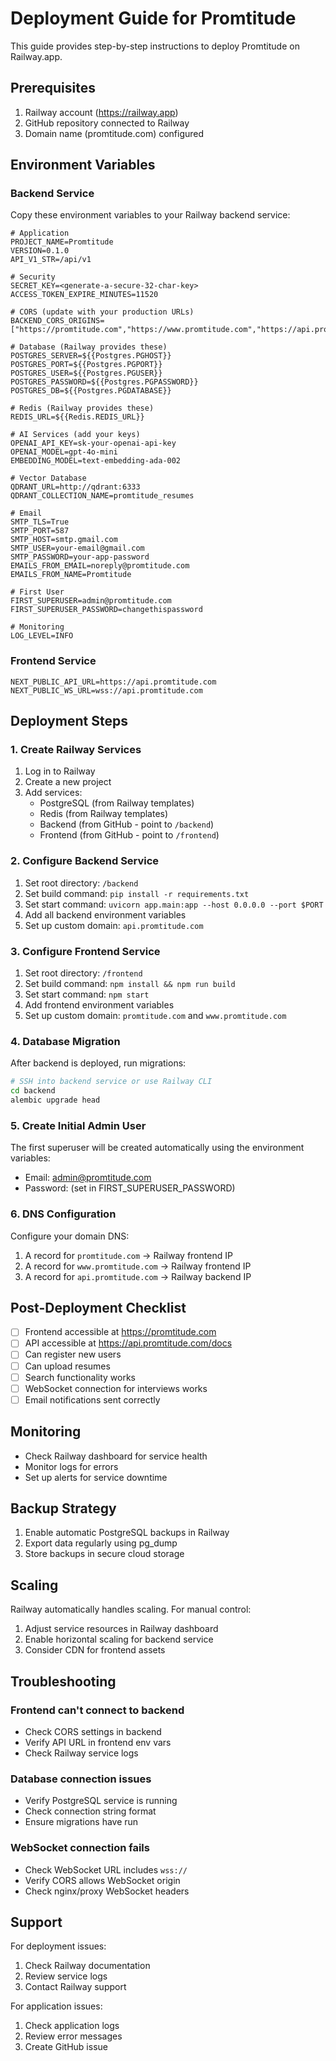 # Deployment Guide for Promtitude

This guide provides step-by-step instructions to deploy Promtitude on Railway.app.

## Prerequisites

1. Railway account (https://railway.app)
2. GitHub repository connected to Railway
3. Domain name (promtitude.com) configured

## Environment Variables

### Backend Service

Copy these environment variables to your Railway backend service:

```env
# Application
PROJECT_NAME=Promtitude
VERSION=0.1.0
API_V1_STR=/api/v1

# Security
SECRET_KEY=<generate-a-secure-32-char-key>
ACCESS_TOKEN_EXPIRE_MINUTES=11520

# CORS (update with your production URLs)
BACKEND_CORS_ORIGINS=["https://promtitude.com","https://www.promtitude.com","https://api.promtitude.com"]

# Database (Railway provides these)
POSTGRES_SERVER=${{Postgres.PGHOST}}
POSTGRES_PORT=${{Postgres.PGPORT}}
POSTGRES_USER=${{Postgres.PGUSER}}
POSTGRES_PASSWORD=${{Postgres.PGPASSWORD}}
POSTGRES_DB=${{Postgres.PGDATABASE}}

# Redis (Railway provides these)
REDIS_URL=${{Redis.REDIS_URL}}

# AI Services (add your keys)
OPENAI_API_KEY=sk-your-openai-api-key
OPENAI_MODEL=gpt-4o-mini
EMBEDDING_MODEL=text-embedding-ada-002

# Vector Database
QDRANT_URL=http://qdrant:6333
QDRANT_COLLECTION_NAME=promtitude_resumes

# Email
SMTP_TLS=True
SMTP_PORT=587
SMTP_HOST=smtp.gmail.com
SMTP_USER=your-email@gmail.com
SMTP_PASSWORD=your-app-password
EMAILS_FROM_EMAIL=noreply@promtitude.com
EMAILS_FROM_NAME=Promtitude

# First User
FIRST_SUPERUSER=admin@promtitude.com
FIRST_SUPERUSER_PASSWORD=changethispassword

# Monitoring
LOG_LEVEL=INFO
```

### Frontend Service

```env
NEXT_PUBLIC_API_URL=https://api.promtitude.com
NEXT_PUBLIC_WS_URL=wss://api.promtitude.com
```

## Deployment Steps

### 1. Create Railway Services

1. Log in to Railway
2. Create a new project
3. Add services:
   - PostgreSQL (from Railway templates)
   - Redis (from Railway templates)
   - Backend (from GitHub - point to `/backend`)
   - Frontend (from GitHub - point to `/frontend`)

### 2. Configure Backend Service

1. Set root directory: `/backend`
2. Set build command: `pip install -r requirements.txt`
3. Set start command: `uvicorn app.main:app --host 0.0.0.0 --port $PORT`
4. Add all backend environment variables
5. Set up custom domain: `api.promtitude.com`

### 3. Configure Frontend Service

1. Set root directory: `/frontend`
2. Set build command: `npm install && npm run build`
3. Set start command: `npm start`
4. Add frontend environment variables
5. Set up custom domain: `promtitude.com` and `www.promtitude.com`

### 4. Database Migration

After backend is deployed, run migrations:

```bash
# SSH into backend service or use Railway CLI
cd backend
alembic upgrade head
```

### 5. Create Initial Admin User

The first superuser will be created automatically using the environment variables:
- Email: admin@promtitude.com
- Password: (set in FIRST_SUPERUSER_PASSWORD)

### 6. DNS Configuration

Configure your domain DNS:

1. A record for `promtitude.com` → Railway frontend IP
2. A record for `www.promtitude.com` → Railway frontend IP
3. A record for `api.promtitude.com` → Railway backend IP

## Post-Deployment Checklist

- [ ] Frontend accessible at https://promtitude.com
- [ ] API accessible at https://api.promtitude.com/docs
- [ ] Can register new users
- [ ] Can upload resumes
- [ ] Search functionality works
- [ ] WebSocket connection for interviews works
- [ ] Email notifications sent correctly

## Monitoring

- Check Railway dashboard for service health
- Monitor logs for errors
- Set up alerts for service downtime

## Backup Strategy

1. Enable automatic PostgreSQL backups in Railway
2. Export data regularly using pg_dump
3. Store backups in secure cloud storage

## Scaling

Railway automatically handles scaling. For manual control:

1. Adjust service resources in Railway dashboard
2. Enable horizontal scaling for backend service
3. Consider CDN for frontend assets

## Troubleshooting

### Frontend can't connect to backend
- Check CORS settings in backend
- Verify API URL in frontend env vars
- Check Railway service logs

### Database connection issues
- Verify PostgreSQL service is running
- Check connection string format
- Ensure migrations have run

### WebSocket connection fails
- Check WebSocket URL includes `wss://`
- Verify CORS allows WebSocket origin
- Check nginx/proxy WebSocket headers

## Support

For deployment issues:
1. Check Railway documentation
2. Review service logs
3. Contact Railway support

For application issues:
1. Check application logs
2. Review error messages
3. Create GitHub issue